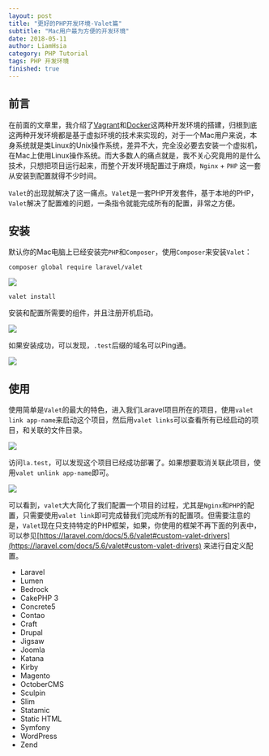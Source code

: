 ```yaml
---
layout: post
title: "更好的PHP开发环境-Valet篇"
subtitle: "Mac用户最为方便的开发环境"
date: 2018-05-11
author: LiamHsia
category: PHP Tutorial
tags: PHP 开发环境
finished: true
---
```


## 前言

在前面的文章里，我介绍了[Vagrant](http://www.blue7wings.com/php%20tutorial/Better-Dev-Envirenment-Vagrant.html)和[Docker](http://www.blue7wings.com/php%20tutorial/Better-Dev-Envirenment-Docker.html)这两种开发环境的搭建，归根到底这两种开发环境都是基于虚拟环境的技术来实现的，对于一个Mac用户来说，本身系统就是类Linux的Unix操作系统，差异不大，完全没必要去安装一个虚拟机，在Mac上使用Linux操作系统。而大多数人的痛点就是，我不关心究竟用的是什么技术，只想把项目运行起来，而整个开发环境配置过于麻烦，`Nginx` + `PHP` 这一套从安装到配置就得不少时间。

`Valet`的出现就解决了这一痛点。`Valet`是一套PHP开发套件，基于本地的PHP，`Valet`解决了配置难的问题，一条指令就能完成所有的配置，非常之方便。

## 安装

默认你的Mac电脑上已经安装完`PHP`和`Composer`，使用`Composer`来安装`Valet`：

```
composer global require laravel/valet
```

![](http://ooyc2y4k2.bkt.clouddn.com/2018-08-11-Jietu20180811-171418%402x.jpg)

```
valet install 
```

安装和配置所需要的组件，并且注册开机启动。

![](http://ooyc2y4k2.bkt.clouddn.com/2018-08-11-Jietu20180811-172924%402x.jpg)

如果安装成功，可以发现，`.test`后缀的域名可以Ping通。

![](http://ooyc2y4k2.bkt.clouddn.com/2018-08-11-Jietu20180811-173152%402x.jpg)

## 使用
使用简单是`Valet`的最大的特色，进入我们Laravel项目所在的项目，使用`valet link app-name`来启动这个项目，然后用`valet links`可以查看所有已经启动的项目，和关联的文件目录。

![](http://ooyc2y4k2.bkt.clouddn.com/2018-08-11-Jietu20180811-174549%402x.jpg)

访问`la.test`，可以发现这个项目已经成功部署了。如果想要取消关联此项目，使用`valet unlink app-name`即可。

![](http://ooyc2y4k2.bkt.clouddn.com/2018-08-11-Jietu20180811-174832%402x.jpg)

可以看到，`valet`大大简化了我们配置一个项目的过程，尤其是`Nginx`和`PHP`的配置，只需要使用`valet link`即可完成替我们完成所有的配置项。但需要注意的是，`Valet`现在只支持特定的PHP框架，如果，你使用的框架不再下面的列表中，可以参见[https://laravel.com/docs/5.6/valet#custom-valet-drivers](https://laravel.com/docs/5.6/valet#custom-valet-drivers) 来进行自定义配置。

- Laravel
- Lumen
- Bedrock
- CakePHP 3
- Concrete5
- Contao
- Craft
- Drupal
- Jigsaw
- Joomla
- Katana
- Kirby
- Magento
- OctoberCMS
- Sculpin
- Slim
- Statamic
- Static HTML
- Symfony
- WordPress
- Zend